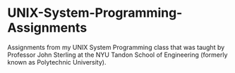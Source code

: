 # UNIX-System-Programming-Assignments
Assignments from my UNIX System Programming class that was taught by Professor John Sterling at the NYU Tandon School of Engineering (formerly known as Polytechnic University). 
